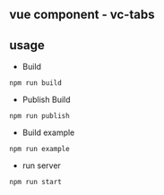 ## vue component - vc-tabs

## usage

* Build

```node
npm run build

```
* Publish Build

```node
npm run publish
```

* Build example

```node
npm run example
```

* run server

```node
npm run start
```
